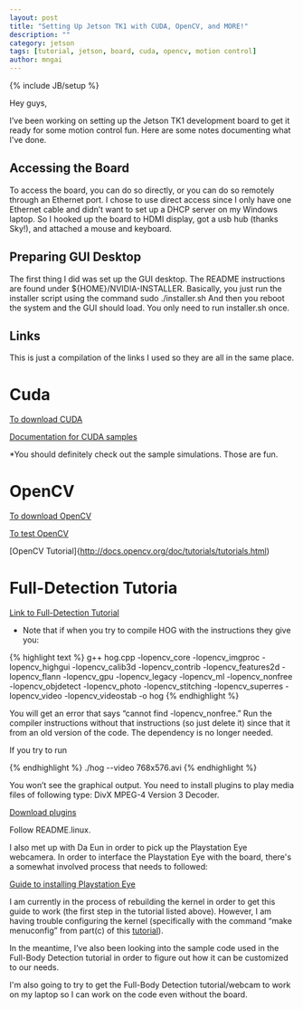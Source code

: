 ```yaml
---
layout: post
title: "Setting Up Jetson TK1 with CUDA, OpenCV, and MORE!"
description: ""
category: jetson
tags: [tutorial, jetson, board, cuda, opencv, motion control]
author: mngai
---
```

{% include JB/setup %}

Hey guys,

I’ve been working on setting up the Jetson TK1 development board to get it ready for some
motion control fun. Here are some notes documenting what I've done.

## Accessing the Board
To access the board, you can do so directly,  or you can do so remotely
through an Ethernet port. I chose to use direct access since I only have one Ethernet cable
and didn’t want to set up a DHCP server on my Windows laptop. So I hooked up the board to
HDMI display, got a usb hub (thanks Sky!), and attached a mouse and keyboard. 

## Preparing GUI Desktop
The first thing I did was set up the GUI desktop. The README instructions are found under ${HOME}/NVIDIA-INSTALLER. Basically, you just run the installer script using the command
	sudo ./installer.sh
And then you reboot the system and the GUI should load. You only need to run installer.sh once.


## Links 
This is just a compilation of the links I used so they are all in the same place.

# Cuda
[To download CUDA](http://elinux.org/Jetson/Installing_CUDA)

[Documentation for CUDA samples](http://docs.nvidia.com/cuda/cuda-samples/#axzz3G3Cr6SfC)

*You should definitely check out the sample simulations. Those are fun.

# OpenCV
[To download OpenCV](http://elinux.org/Jetson/Tutorials/OpenCV)

[To test OpenCV](http://elinux.org/Jetson/Installing_OpenCV#Testing_OpenCV)

[OpenCV Tutorial]{http://docs.opencv.org/doc/tutorials/tutorials.html)


# Full-Detection Tutoria
[Link to Full-Detection Tutorial](http://elinux.org/Jetson/Tutorials/Full_Body_Detection)

* Note that if when you try to compile HOG with the instructions they give you:

{% highlight text %}
g++ hog.cpp -lopencv_core -lopencv_imgproc -lopencv_highgui -lopencv_calib3d
-lopencv_contrib -lopencv_features2d -lopencv_flann -lopencv_gpu -lopencv_legacy 
-lopencv_ml -lopencv_nonfree -lopencv_objdetect -lopencv_photo -lopencv_stitching 
-lopencv_superres -lopencv_video -lopencv_videostab -o hog
{% endhighlight %}

You will get an error that says “cannot find -lopencv_nonfree.” Run the compiler
instructions without that instructions (so just delete it) since that it from an
old version of the code. The dependency is no longer needed.

If you try to run

{% endhighlight %}
./hog --video 768x576.avi
{% endhighlight %}

You won’t see the graphical output. You need to install plugins to play media files of following type: DivX MPEG-4 Version 3 Decoder.

[Download plugins](labs.divx.com/DivXLinuxCodec)

Follow README.linux.



I also met up with Da Eun in order to pick up the Playstation Eye webcamera. In order to interface
the Playstation Eye with the board, there's a somewhat involved process that needs to followed:

[Guide to installing Playstation Eye](https://devtalk.nvidia.com/default/topic/766276/guide-playstation-eye-on-jetson-tk1/)

I am currently in the process of rebuilding the kernel in order to get this guide to work 
(the first step in the tutorial listed above). However, I am having trouble configuring the
kernel (specifically with the command “make menuconfig” from part(c) of this
[tutorial](https://devtalk.nvidia.com/default/topic/762653/-guide-build-own-kernel-for-jetson-tk1/)).

In the meantime, I’ve also been looking into the sample code used in the
Full-Body Detection tutorial in order to figure out how it can be customized
to our needs. 

I'm also going to try to get the Full-Body Detection tutorial/webcam to work on my laptop
so I can work on the code even without the board.
